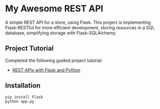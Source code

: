 # My Awesome REST API
A simple REST API for a store, using Flask. This project is implementing Flask-RESTful for more efficient development, storing resources in a SQL database, simplifying storage with Flask-SQLAlchemy.

## Project Tutorial
Completed the following guided project tutorial:
- [REST APIs with Flask and Python](https://www.udemy.com/course/rest-api-flask-and-python/)

## Installation

```
pip install Flask
python app.py
```
